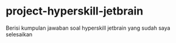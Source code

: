 # project-hyperskill-jetbrain
Berisi kumpulan jawaban soal hyperskill jetbrain yang sudah saya selesaikan 

